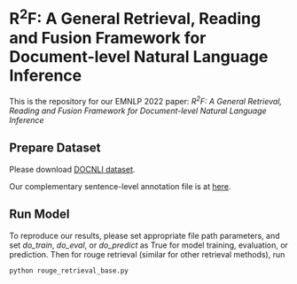# R<sup>2</sup>F: A General Retrieval, Reading and Fusion Framework for Document-level Natural Language Inference

This is the repository for our EMNLP 2022 paper:
_R<sup>2</sup>F: A General Retrieval, Reading and Fusion Framework for Document-level Natural Language Inference_

## Prepare Dataset

Please download [DOCNLI dataset](https://drive.google.com/file/d/16TZBTZcb9laNKxIvgbs5nOBgq3MhND5s/view?usp=sharing).

Our complementary sentence-level annotation file is at [here](https://github.com/phoenixsecularbird/R2F/blob/main/dataset/sentence-level%20annotation.json).

## Run Model

To reproduce our results, please set appropriate file path parameters, and set _do_train_, _do_eval_, or _do_predict_ as True for model training, evaluation, or prediction. Then for rouge retrieval (similar for other retrieval methods), run

```
python rouge_retrieval_base.py
```
